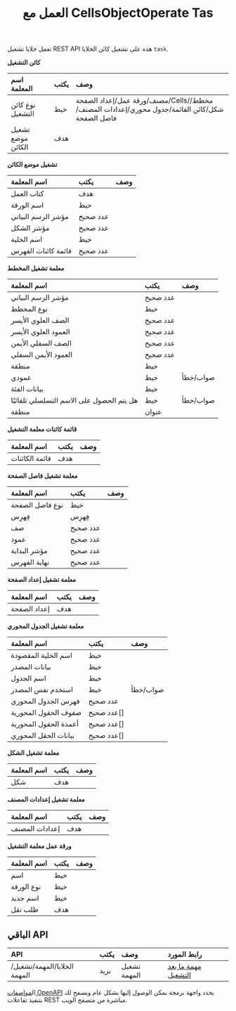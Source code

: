 ﻿---
title: العمل مع CellsObjectOperate Tas
second_title: Aspose.Cells Cloud Documen
type: docs
url: /ar/tasks/cells-object-operate/
aliases: [/working-with-cellsobjectoperate-task/]
description: "Cells.Cloud API لـ Excel تعمل: خلايا كائن تعمل مهمة"
weight: 20
kwords: Excel، Office السحابة، REST API، جدول بيانات، PDF، CSV، Json، Markdown، العمل مع مهمة CellsObjectOperate
---
تعمل خلايا تشغيل REST API هذه على تشغيل كائن الخلايا `task`.

**كائن التشغيل**

|اسم المعلمة|يكتب|وصف|
|:- |:- |:- |
| نوع كائن التشغيل| خيط| مصنف/ورقة عمل/إعداد الصفحة/Cells/مخطط/شكل/كائن القائمة/جدول محوري/إعدادات المصنف/فاصل الصفحة|
| تشغيل موضع الكائن| هدف||

**تشغيل موضع الكائن**

|اسم المعلمة|يكتب|وصف|
|:- |:- |:- |
| كتاب العمل| هدف||
| اسم الورقة| خيط||
| مؤشر الرسم البياني| عدد صحيح||
| مؤشر الشكل| عدد صحيح||
| اسم الخلية| خيط||
| قائمة كائنات الفهرس| عدد صحيح||


**معلمة تشغيل المخطط**

|اسم المعلمة|يكتب|وصف|
|:- |:- |:- |
| مؤشر الرسم البياني| عدد صحيح||
| نوع المخطط| خيط||
| الصف العلوي الأيسر| عدد صحيح||
| العمود العلوي الأيسر| عدد صحيح||
| الصف السفلي الأيمن| عدد صحيح||
| العمود الأيمن السفلي| عدد صحيح||
| منطقة| خيط||
| عمودي| خيط| صواب/خطأ|
| بيانات الفئة| خيط||
| هل يتم الحصول على الاسم التسلسلي تلقائيًا| خيط| صواب/خطأ|
| منطقة| عنوان||

**قائمة كائنات معلمة التشغيل** 

|اسم المعلمة|يكتب|وصف|
|:- |:- |:- |
| قائمة الكائنات| هدف||

**معلمة تشغيل فاصل الصفحة**

|اسم المعلمة|يكتب|وصف|
|:- |:- |:- |
| نوع فاصل الصفحة| خيط||
| فِهرِس| فِهرِس||
| صف| عدد صحيح||
| عمود| عدد صحيح||
| مؤشر البداية| عدد صحيح||
| نهاية الفهرس| عدد صحيح||


**معلمة تشغيل إعداد الصفحة**

|اسم المعلمة|يكتب|وصف|
|:- |:- |:- |
| إعداد الصفحة| هدف||


**معلمة تشغيل الجدول المحوري**

|اسم المعلمة|يكتب|وصف|
|:- |:- |:- |
| اسم الخلية المقصودة| خيط||
| بيانات المصدر| خيط||
| اسم الجدول| خيط||
| استخدم نفس المصدر| خيط| صواب/خطأ|
| فهرس الجدول المحوري| عدد صحيح||
| صفوف الحقول المحورية|عدد صحيح[]||
| أعمدة الحقول المحورية|عدد صحيح[]||
| بيانات الحقل المحوري|عدد صحيح[]||


**معلمة تشغيل الشكل**


|اسم المعلمة|يكتب|وصف|
|:- |:- |:- |
| شكل| هدف||


**معلمة تشغيل إعدادات المصنف**


|اسم المعلمة|يكتب|وصف|
|:- |:- |:- |
| إعدادات المصنف| هدف||

**ورقة عمل معلمة التشغيل**


|اسم المعلمة|يكتب|وصف|
|:- |:- |:- |
| اسم| خيط||
| نوع الورقة| خيط||
| اسم جديد| خيط||
| طلب نقل| هدف||

## الباقي API

|**API**|**يكتب**|**وصف**|**رابط المورد**|
|:- |:- |:- |:- |
|/الخلايا/المهمة/تشغيل المهمة|بريد|تشغيل المهمة|[مهمة ما بعد التشغيل](https://apireference.aspose.cloud/cells/#/Task/PostRunTask)|

 ال[مواصفات OpenAPI](https://apireference.aspose.cloud/cells/#/Workbook/PostImportData) يحدد واجهة برمجة يمكن الوصول إليها بشكل عام ويسمح لك بتنفيذ تفاعلات REST مباشرة من متصفح الويب.

